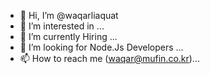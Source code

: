 - 👋 Hi, I’m @waqarliaquat
- 👀 I’m interested in ...
- 🌱 I’m currently Hiring ...
- 💞️ I’m looking for Node.Js Developers ...
- 📫 How to reach me (waqar@mufin.co.kr)...
        
<!---
waqarliaquat/waqarliaquat is a ✨ special ✨ repository because its `README.md` (this file) appears on your GitHub profile.
You can click the Preview link to take a look at your changes.
--->
